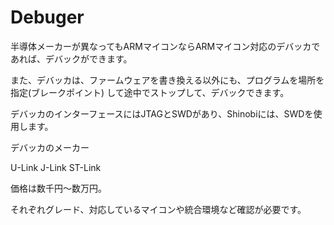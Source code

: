 # Debuger

半導体メーカーが異なってもARMマイコンならARMマイコン対応のデバッカであれば、デバックができます。

また、デバッカは、ファームウェアを書き換える以外にも、プログラムを場所を指定(ブレークポイント)
して途中でストップして、デバックできます。

デバッカのインターフェースにはJTAGとSWDがあり、Shinobiには、SWDを使用します。

デバッカのメーカー

U-Link
J-Link
ST-Link

価格は数千円～数万円。

それぞれグレード、対応しているマイコンや統合環境など確認が必要です。
